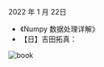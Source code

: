 2022 年  1 月 22日
- 《Numpy 数据处理详解》
- 【日】吉田拓真：

![book](https://user-images.githubusercontent.com/68007558/150635280-f58b8c11-483d-4c58-bf7a-b0ba4980dec8.jpg)
